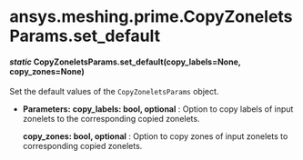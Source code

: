 <a id="ansys-meshing-prime-copyzoneletsparams-set-default"></a>

# ansys.meshing.prime.CopyZoneletsParams.set_default

<a id="ansys.meshing.prime.CopyZoneletsParams.set_default"></a>

#### *static* CopyZoneletsParams.set_default(copy_labels=None, copy_zones=None)

Set the default values of the `CopyZoneletsParams` object.

* **Parameters:**
  **copy_labels: bool, optional**
  : Option to copy labels of input zonelets to the corresponding copied zonelets.

  **copy_zones: bool, optional**
  : Option to copy zones of input zonelets to corresponding copied zonelets.

<!-- !! processed by numpydoc !! -->
